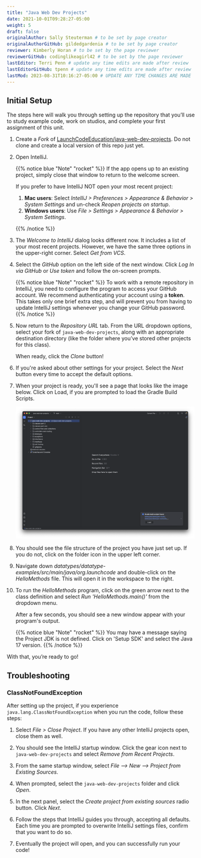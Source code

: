```yaml
---
title: "Java Web Dev Projects"
date: 2021-10-01T09:28:27-05:00
weight: 5
draft: false
originalAuthor: Sally Steuterman # to be set by page creator
originalAuthorGitHub: gildedgardenia # to be set by page creator
reviewer: Kimberly Horan # to be set by the page reviewer
reviewerGitHub: codinglikeagirl42 # to be set by the page reviewer
lastEditor: Terri Penn # update any time edits are made after review
lastEditorGitHub: tpenn # update any time edits are made after review
lastMod: 2023-08-31T10:16:27-05:00 # UPDATE ANY TIME CHANGES ARE MADE
---
```


## Initial Setup

The steps here will walk you through setting up the repository that you’ll
use to study example code, work on studios, and complete your first
assignment of this unit.

1. Create a *Fork* of [LaunchCodeEducation/java-web-dev-projects](https://github.com/LaunchCodeEducation/java-web-dev-projects).
   Do not clone and create a local version of this repo just yet.

1. Open IntelliJ.

   {{% notice blue "Note" "rocket" %}}
   If the app opens up to an existing project, simply close that window to
   return to the welcome screen.
   
   If you prefer to have IntelliJ NOT open your most recent project:
   
   1. **Mac users**: Select
      *IntelliJ > Preferences > Appearance & Behavior > System Settings* and
      un-check *Reopen projects on startup*.
   1. **Windows users**: Use *File > Settings > Appearance & Behavior > System
      Settings*.

   {{% /notice %}}

1. The *Welcome to IntelliJ* dialog looks different now. It includes a list of
   your most recent projects. However, we have the same three options in the
   upper-right corner. Select *Get from VCS*.

1. Select the *GitHub* option on the left side of the next window. Click
   *Log In via GitHub* or *Use token* and follow the on-screen prompts.

   {{% notice blue "Note" "rocket" %}}
   To work with a remote repository in IntelliJ, you need to configure the
   program to access your GitHub account. We recommend authenticating your
   account using a **token**. This takes only one brief extra step, and will
   prevent you from having to update IntelliJ settings whenever you change
   your GitHub password.
   {{% /notice %}}

1. Now return to the *Repository URL* tab. From the URL dropdown options,
   select your fork of `java-web-dev-projects`, along with an appropriate
   destination directory (like the folder where you’ve stored other projects
   for this class).

   When ready, click the *Clone* button!

1. If you're asked about other settings for your project. Select the *Next*
   button every time to accept the default options.
1. When your project is ready, you'll see a page that looks like the image
   below. Click on Load, if you are prompted to load the Gradle Build Scripts.
   
   ![Screenshot of IntelliJ window of your fork of `java-web-dev-projects`](figures/IntelliJWindow.png?classes=border)

1. You should see the file structure of the project you have just set up.  If
   you do not, click on the folder icon in the upper left corner.

1. Navigate down *datatypes/datatype-examples/src/main/java/org.launchcode*
   and double-click on the *HelloMethods* file.  This will open it in the
   workspace to the right.

1. To run the *HelloMethods* program, click on the green arrow next to the class
   definition and select *Run 'HelloMethods.main()'* from the dropdown menu.

   After a few seconds, you should see a new window appear with your program's
   output.
   
   {{% notice blue "Note" "rocket" %}}
   You may have a message saying the Project JDK is not defined. Click on
   'Setup SDK' and select the Java 17 version.
   {{% /notice %}}

With that, you’re ready to go!

## Troubleshooting

### ClassNotFoundException

After setting up the project, if you experience `java.lang.ClassNotFoundException`
when you run the code, follow these steps:

1. Select *File > Close Project*. If you have any other IntelliJ projects open,
   close them as well.

1. You should see the IntelliJ startup window. Click the gear icon next to
   `java-web-dev-projects` and select *Remove from Recent Projects*.

1. From the same startup window, select
   *File --> New --> Project from Existing Sources*.

1. When prompted, select the `java-web-dev-projects` folder and click *Open*.
1. In the next panel, select the *Create project from existing sources* radio
   button. Click *Next*.

1. Follow the steps that IntelliJ guides you through, accepting all defaults.
   Each time you are prompted to overwrite IntelliJ settings files, confirm
   that you want to do so.
1. Eventually the project will open, and you can successfully run your code!